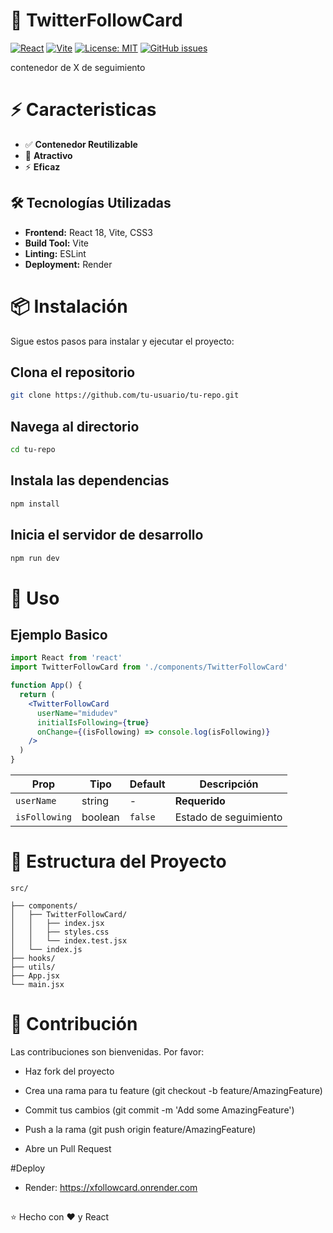 # 🚀 TwitterFollowCard

[![React](https://img.shields.io/badge/React-18.2.0-blue)](https://reactjs.org/)
[![Vite](https://img.shields.io/badge/Vite-4.4.5-purple)](https://vitejs.dev/)
[![License: MIT](https://img.shields.io/badge/License-MIT-yellow.svg)](https://opensource.org/licenses/MIT)
[![GitHub issues](https://img.shields.io/github/issues/Theyobii/TwitterFollowCard)](https://github.com/Theyobii/TwitterFollowCard/issues)

contenedor de X de seguimiento 

# ⚡ Caracteristicas

- ✅ **Contenedor Reutilizable** 
- 🎨 **Atractivo**
- ⚡ **Eficaz**

## 🛠️ Tecnologías Utilizadas

- **Frontend:** React 18, Vite, CSS3
- **Build Tool:** Vite
- **Linting:** ESLint
- **Deployment:** Render

# 📦 Instalación

Sigue estos pasos para instalar y ejecutar el proyecto:


## Clona el repositorio
```bash
git clone https://github.com/tu-usuario/tu-repo.git
```

## Navega al directorio
```bash
cd tu-repo
```

## Instala las dependencias
```bash
npm install
```

## Inicia el servidor de desarrollo
```bash
npm run dev
```
# 🚀 Uso

## Ejemplo Basico

```jsx
import React from 'react'
import TwitterFollowCard from './components/TwitterFollowCard'

function App() {
  return (
    <TwitterFollowCard
      userName="midudev"
      initialIsFollowing={true}
      onChange={(isFollowing) => console.log(isFollowing)}
    />
  )
}
```

| Prop | Tipo | Default | Descripción |
|------|------|---------|-------------|
| `userName` | string | - | **Requerido** |
| `isFollowing` | boolean | `false` | Estado de seguimiento |

# 📁 Estructura del Proyecto
```
src/

├── components/          
│   ├── TwitterFollowCard/
│   │   ├── index.jsx   
│   │   ├── styles.css  
│   │   └── index.test.jsx 
│   └── index.js        
├── hooks/              
├── utils/              
├── App.jsx             
└── main.jsx 
```

# 🤝 Contribución

Las contribuciones son bienvenidas. Por favor:

- Haz fork del proyecto

- Crea una rama para tu feature (git checkout -b feature/AmazingFeature)

- Commit tus cambios (git commit -m 'Add some AmazingFeature')

- Push a la rama (git push origin feature/AmazingFeature)

- Abre un Pull Request

#Deploy

- Render: https://xfollowcard.onrender.com
## 
⭐️ Hecho con ❤️ y React